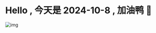 
# Hello , 今天是 2024-10-8 , 加油鸭 🤭

![img](https://v1.jinrishici.com/all.svg?font-size=18&spacing=4)

